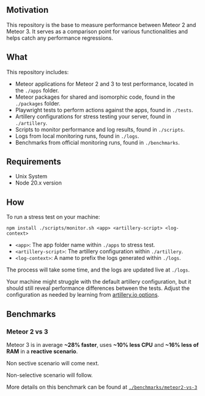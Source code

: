 
## Motivation

This repository is the base to measure performance between Meteor 2 and Meteor 3. It serves as a comparison point for various functionalities and helps catch any performance regressions.

## What

This repository includes:

- Meteor applications for Meteor 2 and 3 to test performance, located in the `./apps` folder.
- Meteor packages for shared and isomorphic code, found in the `./packages` folder.
- Playwright tests to perform actions against the apps, found in `./tests`.
- Artillery configurations for stress testing your server, found in `./artillery`.
- Scripts to monitor performance and log results, found in `./scripts`.
- Logs from local monitoring runs, found in `./logs`.
- Benchmarks from official monitoring runs, found in `./benchmarks`.

## Requirements

- Unix System
- Node 20.x version

## How

To run a stress test on your machine:

```shell
npm install ./scripts/monitor.sh <app> <artillery-script> <log-context>
```

- `<app>`: The app folder name within `./apps` to stress test.
- `<artillery-script>`: The artillery configuration within `./artillery`.
- `<log-context>`: A name to prefix the logs generated within `./logs`.

The process will take some time, and the logs are updated live at `./logs`.

Your machine might struggle with the default artillery configuration, but it should still reveal performance differences between the tests. Adjust the configuration as needed by learning from [artillery.io options](https://www.artillery.io/docs).

## Benchmarks

### Meteor 2 vs 3

Meteor 3 is in average **~28% faster**, uses **~10% less CPU** and  **~16% less of RAM** in a **reactive scenario**.

Non sective scenario will come next.

Non-selective scenario will follow.

More details on this benchmark can be found at [`./benchmarks/meteor2-vs-3`](./benchmarks/meteor2-vs-3)
